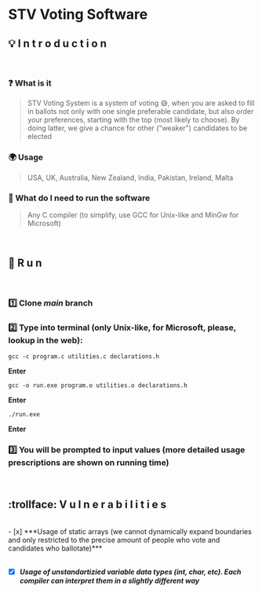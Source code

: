 # STV Voting Software

## :bulb: I n t r o d u c t i o n
</br>

### :question: What is it
> STV Voting System is a system of voting :sweat_smile:, when you are asked to fill in ballots not only with one single preferable candidate, but also order your preferences, starting with the top (most likely to choose). By doing latter, we give a chance for other ("weaker") candidates to be elected

### :earth_africa: Usage
> USA, UK, Australia, New Zealand, India, Pakistan, Ireland, Malta

### :key: What do I need to run the software
> Any C compiler (to simplify, use GCC for Unix-like and MinGw for Microsoft)
</br>

## :running: R u n

</br>

### :one: Clone *main* branch 

### :two: Type into terminal (only Unix-like, for Microsoft, please, lookup in the web):
```
gcc -c program.c utilities.c declarations.h
```
**Enter**
```
gcc -o run.exe program.o utilities.o declarations.h
```
**Enter**
```
./run.exe
```
**Enter**

### :three: You will be prompted to input values (more detailed usage prescriptions are shown on running time)

</br>

## :trollface: V u l n e r a b i l i t i e s

</br>
<div color="grey">
- [x] ***Usage of static arrays (we cannot dynamically expand boundaries and only restricted to the precise amount of people who vote and candidates who ballotate)***
</div>
</br>

- [x] ***Usage of unstandartizied variable data types (int, char, etc). Each compiler can interpret them in a slightly different way***
